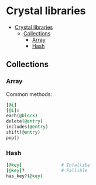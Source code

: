 # Crystal libraries

- [Crystal libraries](#crystal-libraries)
  - [Collections](#collections)
    - [Array](#array)
    - [Hash](#hash)

## Collections

### Array

Common methods:

```rb
[@i]
[@i]=
each(@block)
delete(@entry)
includes(@entry)
shift(@entry)
pop()
```

### Hash

```rb
[@key]               # Infallibe
[@key]?              # Fallible
has_key?(@key)
```
